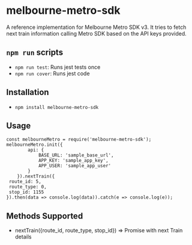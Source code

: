 # melbourne-metro-sdk

A reference implementation for Melbourne Metro SDK v3. It tries to fetch next train information calling Metro SDK based on the API keys provided.

## `npm run` scripts

* `npm run test`: Runs jest tests once
* `npm run cover`: Runs jest code

## Installation

* `npm install melbourne-metro-sdk`

## Usage

```
const melbourneMetro = require('melbourne-metro-sdk');
melbourneMetro.init({
		api: {
			BASE_URL: 'sample_base_url',
			APP_KEY: 'sample_app_key',
			APP_USER: 'sample_app_user'
		}
	}).nextTrain({
 route_id: 5,
 route_type: 0,
 stop_id: 1155
}).then(data => console.log(data)).catch(e => console.log(e)); 

```
## Methods Supported

* nextTrain({route_id, route_type, stop_id}) => Promise with next Train details
